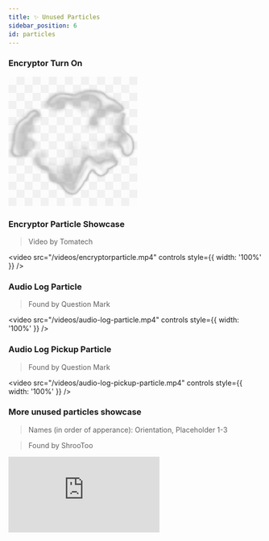 ```yaml
---
title: ✨ Unused Particles
sidebar_position: 6
id: particles
---
```


### Encryptor Turn On

![](./encryptorblast.png)

### Encryptor Particle Showcase
> Video by Tomatech

<video
  src="/videos/encryptorparticle.mp4"
  controls
  style={{ width: '100%' }}
/>

### Audio Log Particle
> Found by Question Mark

<video
  src="/videos/audio-log-particle.mp4"
  controls
  style={{ width: '100%' }}
/>

### Audio Log Pickup Particle
> Found by Question Mark

<video
  src="/videos/audio-log-pickup-particle.mp4"
  controls
  style={{ width: '100%' }}
/>

### More unused particles showcase
> Names (in order of apperance): Orientation, Placeholder 1-3

> Found by ShrooToo

<iframe 
  src="https://www.youtube.com/embed/dqVTn9LYx2M" 
  style={{ aspectRatio: '16/9', width: '100%' }} 
  frameBorder="0" 
  allow="accelerometer; autoplay; clipboard-write; encrypted-media; gyroscope; picture-in-picture" 
  allowFullScreen 
/>

### Orientation Particle "Lasers"
> Found by Dart Frog

<video
  src="https://thumbs.gfycat.com/RealHappyFlea-mobile.mp4"
  autoPlay
  muted
  loop
  style={{ width: '100%' }}
/>

### "Falling" Particle
> Found by Dart Frog

<video
  src="https://thumbs.gfycat.com/SneakyEmotionalAnhinga-mobile.mp4"
  autoPlay
  muted
  loop
  style={{ width: '100%' }}
/>

### Challenge Mode Roof Crane
> Found by Dart Frog

<video
  src="https://thumbs.gfycat.com/NextSparseFishingcat-mobile.mp4"
  autoPlay
  muted
  loop
  style={{ width: '100%' }}
/>

### Encryptor "barrier_hit"
> Found by Donut

<video
  src="https://cdn.discordapp.com/attachments/709877116224667749/984121024524189756/barrier_hit.mp4"
  autoPlay
  muted
  loop
  style={{ width: '100%' }}
/>

### Encryptor "barrier_impact"
> Found by Dart Frog

<video
  src="https://thumbs.gfycat.com/PresentTautDolphin-mobile.mp4"
  autoPlay
  muted
  loop
  style={{ width: '100%' }}
/>

### Encryptor "barrier_impact_hit"
> Found by Dart Frog

<video
  src="https://cdn.discordapp.com/attachments/709877116224667749/984121446492147782/barrier_impact_hit.mp4"
  autoPlay
  muted
  loop
  style={{ width: '100%' }}
/>

### Challenge Builder Blue Floor
> Found by Red Gal

![](./challenge-builder-blue-floor.png)